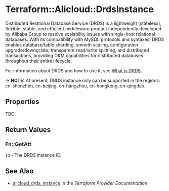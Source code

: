 # Terraform::Alicloud::DrdsInstance

Distributed Relational Database Service (DRDS) is a lightweight (stateless), flexible, stable, and efficient middleware product independently developed by Alibaba Group to resolve scalability issues with single-host relational databases.
With its compatibility with MySQL protocols and syntaxes, DRDS enables database/table sharding, smooth scaling, configuration upgrade/downgrade,
transparent read/write splitting, and distributed transactions, providing O&M capabilities for distributed databases throughout their entire lifecycle.

For information about DRDS and how to use it, see [What is DRDS](https://www.alibabacloud.com/help/doc-detail/29659.htm).

-> **NOTE:** At present, DRDS instance only can be supported in the regions: cn-shenzhen, cn-beijing, cn-hangzhou, cn-hongkong, cn-qingdao.

## Properties

TBC

## Return Values

### Fn::GetAtt

`Id` - The DRDS instance ID.

## See Also

* [alicloud_drds_instance](https://www.terraform.io/docs/providers/alicloud/r/drds_instance.html) in the _Terraform Provider Documentation_